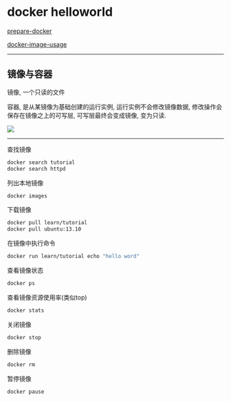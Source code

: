 # docker helloworld

[prepare-docker](http://www.docker.org.cn/book/docker/prepare-docker-5.html)

[docker-image-usage](http://www.runoob.com/docker/docker-image-usage.html)

------

## 镜像与容器

镜像, 一个只读的文件

容器, 是从某镜像为基础创建的运行实例, 运行实例不会修改镜像数据, 修改操作会保存在镜像之上的可写层, 可写层最终会变成镜像, 变为只读.

![](pictures/cf005ad693f3a8cad41556ef3145529016a5a1f6.png)

------

查找镜像

```bash
docker search tutorial
docker search httpd
```

列出本地镜像

```bash
docker images
```

下载镜像

```bash
docker pull learn/tutorial
docker pull ubuntu:13.10
```

在镜像中执行命令

```bash
docker run learn/tutorial echo "hello word"
```

查看镜像状态

```bash
docker ps
```

查看镜像资源使用率(类似top)

```bash
docker stats
```

关闭镜像

```bash
docker stop
```

删除镜像

```bash
docker rm
```

暂停镜像

```bash
docker pause
```
